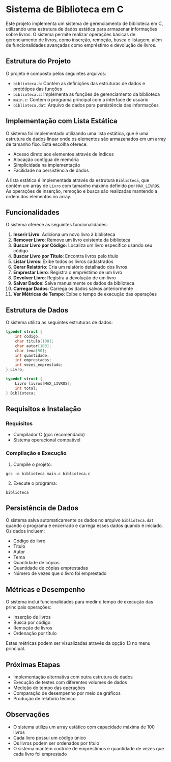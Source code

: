 # Sistema de Biblioteca em C

Este projeto implementa um sistema de gerenciamento de biblioteca em C, utilizando uma estrutura de dados estática para armazenar informações sobre livros. O sistema permite realizar operações básicas de gerenciamento de livros, como inserção, remoção, busca e listagem, além de funcionalidades avançadas como empréstimo e devolução de livros.

## Estrutura do Projeto

O projeto é composto pelos seguintes arquivos:

- `biblioteca.h`: Contém as definições das estruturas de dados e protótipos das funções
- `biblioteca.c`: Implementa as funções de gerenciamento da biblioteca
- `main.c`: Contém o programa principal com a interface de usuário
- `biblioteca.dat`: Arquivo de dados para persistência das informações

## Implementação com Lista Estática

O sistema foi implementado utilizando uma lista estática, que é uma estrutura de dados linear onde os elementos são armazenados em um array de tamanho fixo. Esta escolha oferece:

- Acesso direto aos elementos através de índices
- Alocação contígua de memória
- Simplicidade na implementação
- Facilidade na persistência de dados

A lista estática é implementada através da estrutura `Biblioteca`, que contém um array de `Livro` com tamanho máximo definido por `MAX_LIVROS`. As operações de inserção, remoção e busca são realizadas mantendo a ordem dos elementos no array.

## Funcionalidades

O sistema oferece as seguintes funcionalidades:

1. **Inserir Livro**: Adiciona um novo livro à biblioteca
2. **Remover Livro**: Remove um livro existente da biblioteca
3. **Buscar Livro por Código**: Localiza um livro específico usando seu código
4. **Buscar Livro por Título**: Encontra livros pelo título
5. **Listar Livros**: Exibe todos os livros cadastrados
6. **Gerar Relatório**: Cria um relatório detalhado dos livros
7. **Emprestar Livro**: Registra o empréstimo de um livro
8. **Devolver Livro**: Registra a devolução de um livro
9. **Salvar Dados**: Salva manualmente os dados da biblioteca
10. **Carregar Dados**: Carrega os dados salvos anteriormente
11. **Ver Métricas de Tempo**: Exibe o tempo de execução das operações

## Estrutura de Dados

O sistema utiliza as seguintes estruturas de dados:

```c
typedef struct {
    int codigo;
    char titulo[100];
    char autor[100];
    char tema[50];
    int quantidade;
    int emprestados;
    int vezes_emprestado;
} Livro;

typedef struct {
    Livro livros[MAX_LIVROS];
    int total;
} Biblioteca;
```

## Requisitos e Instalação

### Requisitos

- Compilador C (gcc recomendado)
- Sistema operacional compatível

### Compilação e Execução

1. Compile o projeto:

```
gcc -o biblioteca main.c biblioteca.c
```

2. Execute o programa:

```
biblioteca
```

## Persistência de Dados

O sistema salva automaticamente os dados no arquivo `biblioteca.dat` quando o programa é encerrado e carrega esses dados quando é iniciado. Os dados incluem:

- Código do livro
- Título
- Autor
- Tema
- Quantidade de cópias
- Quantidade de cópias emprestadas
- Número de vezes que o livro foi emprestado

## Métricas e Desempenho

O sistema inclui funcionalidades para medir o tempo de execução das principais operações:

- Inserção de livros
- Busca por código
- Remoção de livros
- Ordenação por título

Estas métricas podem ser visualizadas através da opção 13 no menu principal.

## Próximas Etapas

- Implementação alternativa com outra estrutura de dados
- Execução de testes com diferentes volumes de dados
- Medição do tempo das operações
- Comparação de desempenho por meio de gráficos
- Produção de relatório técnico

## Observações

- O sistema utiliza um array estático com capacidade máxima de 100 livros
- Cada livro possui um código único
- Os livros podem ser ordenados por título
- O sistema mantém controle de empréstimos e quantidade de vezes que cada livro foi emprestado